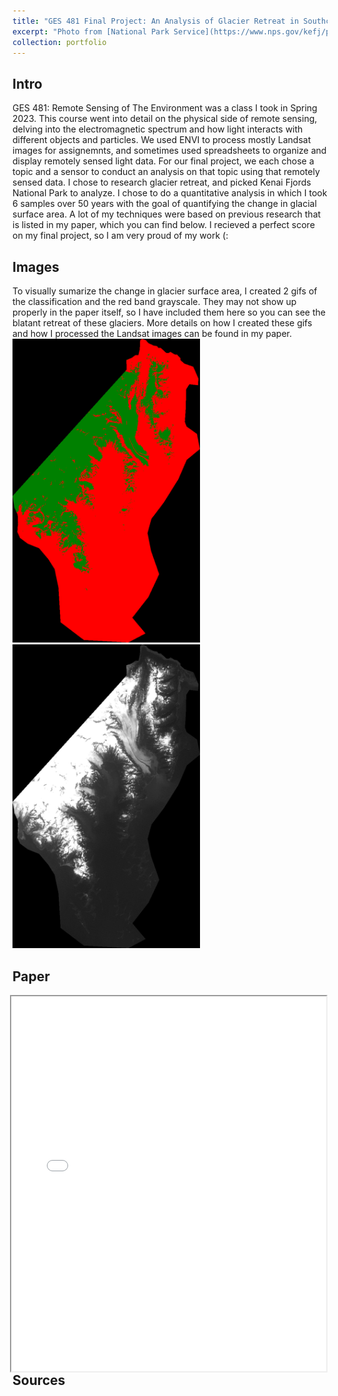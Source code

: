 ```yaml
---
title: "GES 481 Final Project: An Analysis of Glacier Retreat in Southcentral Alaska using Remote Sensing Techniques"
excerpt: "Photo from [National Park Service](https://www.nps.gov/kefj/planyourvisit/bear-glacier-lagoon.htm)<br/><img src='/images/bear_glacier.jpg'>"
collection: portfolio
---
```

## **Intro**
GES 481: Remote Sensing of The Environment was a class I took in Spring 2023. This course went into detail on the physical side of remote sensing, delving into the electromagnetic spectrum and how light interacts with different objects and particles. We used ENVI to process mostly Landsat images for assignemnts, and sometimes used spreadsheets to organize and display remotely sensed light data. For our final project, we each chose a topic and a sensor to conduct an analysis on that topic using that remotely sensed data. I chose to research glacier retreat, and picked Kenai Fjords National Park to analyze. I chose to do a quantitative analysis in which I took 6 samples over 50 years with the goal of quantifying the change in glacial surface area. A lot of my techniques were based on previous research that is listed in my paper, which you can find below. I recieved a perfect score on my final project, so I am very proud of my work (:

## **Images**
To visually sumarize the change in glacier surface area, I created 2 gifs of the classification and the red band grayscale. They may not show up properly in the paper itself, so I have included them here so you can see the blatant retreat of these glaciers. More details on how I created these gifs and how I processed the Landsat images can be found in my paper.
<img src='/images/classifications.gif' width="300">
<img src='/images/redgrayscale.gif' width="300">


## **Paper**
  <iframe
      src="/files/481_finalpaper_johnson.pdf"
      width="100%"
      height="600px"
      loading="lazy"
      title="PDF-file"
      style="float:right"
  ></iframe>

## **Sources**
